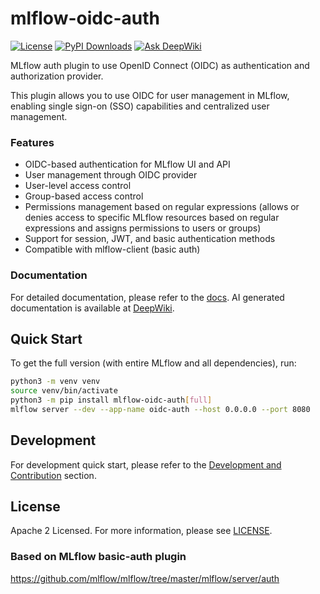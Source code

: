 # mlflow-oidc-auth
[![License](https://img.shields.io/badge/License-Apache_2.0-blue.svg)](https://opensource.org/licenses/Apache-2.0)
[![PyPI Downloads](https://static.pepy.tech/badge/mlflow-oidc-auth/month)](https://pepy.tech/projects/mlflow-oidc-auth)
[![Ask DeepWiki](https://deepwiki.com/badge.svg)](https://deepwiki.com/mlflow-oidc/mlflow-oidc-auth)

MLflow auth plugin to use OpenID Connect (OIDC) as authentication and authorization provider.

This plugin allows you to use OIDC for user management in MLflow, enabling single sign-on (SSO) capabilities and centralized user management.

### Features
- OIDC-based authentication for MLflow UI and API
- User management through OIDC provider
- User-level access control
- Group-based access control
- Permissions management based on regular expressions (allows or denies access to specific MLflow resources based on regular expressions and assigns permissions to users or groups)
- Support for session, JWT, and basic authentication methods
- Compatible with mlflow-client (basic auth)

### Documentation

For detailed documentation, please refer to the [docs](https://mlflow-oidc.github.io/mlflow-oidc-auth/). AI generated documentation is available at [DeepWiki](https://deepwiki.com/mlflow-oidc/mlflow-oidc-auth).

## Quick Start

To get the full version (with entire MLflow and all dependencies), run:
```bash
python3 -m venv venv
source venv/bin/activate
python3 -m pip install mlflow-oidc-auth[full]
mlflow server --dev --app-name oidc-auth --host 0.0.0.0 --port 8080
```

## Development

For development quick start, please refer to the [Development and Contribution](docs/development.md) section.

## License

Apache 2 Licensed. For more information, please see [LICENSE](https://github.com/mlflow-oidc/mlflow-oidc-auth?tab=Apache-2.0-1-ov-file).

### Based on MLflow basic-auth plugin
https://github.com/mlflow/mlflow/tree/master/mlflow/server/auth
